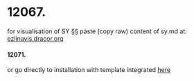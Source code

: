 # 12067.
for visualisation of SY §§ paste (copy raw) content of sy.md at: [ezlinavis.dracor.org](https://ezlinavis.dracor.org)
#### 12071.
or go directly to installation with template integrated [here](https://userpage.fu-berlin.de/stschwarz/public/ezlinavis/)
